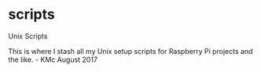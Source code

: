 # scripts
Unix Scripts

This is where I stash all my Unix setup scripts for Raspberry Pi projects and the like. - KMc August 2017
